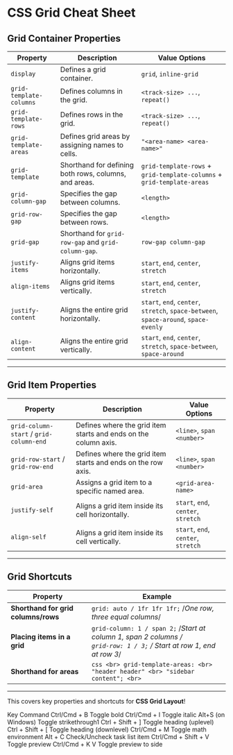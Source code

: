 # CSS Grid Cheat Sheet

## Grid Container Properties

| Property                  | Description                                                         | Value Options                                             |
|---------------------------|---------------------------------------------------------------------|----------------------------------------------------------|
| `display`                 | Defines a grid container.                                          | `grid`, `inline-grid`                                   |
| `grid-template-columns`   | Defines columns in the grid.                                      | `<track-size> ...`, `repeat()`                          |
| `grid-template-rows`      | Defines rows in the grid.                                         | `<track-size> ...`, `repeat()`                          |
| `grid-template-areas`     | Defines grid areas by assigning names to cells.                   | `"<area-name> <area-name>"`                             |
| `grid-template`           | Shorthand for defining both rows, columns, and areas.            | `grid-template-rows` + `grid-template-columns` + `grid-template-areas` |
| `grid-column-gap`         | Specifies the gap between columns.                                | `<length>`                                              |
| `grid-row-gap`            | Specifies the gap between rows.                                   | `<length>`                                              |
| `grid-gap`                | Shorthand for `grid-row-gap` and `grid-column-gap`.              | `row-gap column-gap`                                   |
| `justify-items`           | Aligns grid items horizontally.                                   | `start`, `end`, `center`, `stretch`                    |
| `align-items`             | Aligns grid items vertically.                                     | `start`, `end`, `center`, `stretch`                    |
| `justify-content`         | Aligns the entire grid horizontally.                               | `start`, `end`, `center`, `stretch`, `space-between`, `space-around`, `space-evenly` |
| `align-content`           | Aligns the entire grid vertically.                                 | `start`, `end`, `center`, `stretch`, `space-between`, `space-around` |

---

## Grid Item Properties

| Property                  | Description                                                         | Value Options                                             |
|---------------------------|---------------------------------------------------------------------|----------------------------------------------------------|
| `grid-column-start` / `grid-column-end` | Defines where the grid item starts and ends on the column axis. | `<line>`, `span <number>`                               |
| `grid-row-start` / `grid-row-end` | Defines where the grid item starts and ends on the row axis.     | `<line>`, `span <number>`                               |
| `grid-area`               | Assigns a grid item to a specific named area.                     | `<grid-area-name>`                                      |
| `justify-self`            | Aligns a grid item inside its cell horizontally.                   | `start`, `end`, `center`, `stretch`                    |
| `align-self`              | Aligns a grid item inside its cell vertically.                     | `start`, `end`, `center`, `stretch`                    |

---

## Grid Shortcuts

| Property                  | Example                                                           |
|---------------------------|-------------------------------------------------------------------|
| **Shorthand for grid columns/rows** | `grid: auto / 1fr 1fr 1fr;` /*One row, three equal columns*/ |
| **Placing items in a grid** | `grid-column: 1 / span 2;` /*Start at column 1, span 2 columns */ <br> `grid-row: 1 / 3;` /* Start at row 1, end at row 3*/ |
| **Shorthand for areas**   | ```css <br> grid-template-areas: <br> "header header" <br> "sidebar content"; <br>``` |

---

This covers key properties and shortcuts for **CSS Grid Layout**!

Key Command
Ctrl/Cmd + B Toggle bold
Ctrl/Cmd + I Toggle italic
Alt+S (on Windows) Toggle strikethrough1
Ctrl + Shift + ] Toggle heading (uplevel)
Ctrl + Shift + [ Toggle heading (downlevel)
Ctrl/Cmd + M Toggle math environment
Alt + C Check/Uncheck task list item
Ctrl/Cmd + Shift + V Toggle preview
Ctrl/Cmd + K V Toggle preview to side

